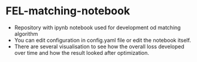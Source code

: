 # FEL-matching-notebook
- Repository with ipynb notebook used for development od matching algorithm
- You can edit configuration in config.yaml file or edit the notebook itself. 
- There are several visualisation to see how the overall loss developed  over time and how the result looked after optimization.
